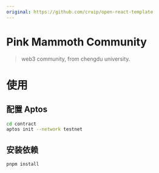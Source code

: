 ```yaml
---
original: https://github.com/cruip/open-react-template
---
```


# Pink Mammoth Community

> web3 community, from chengdu university.



# 使用

## 配置 Aptos

```bash
cd contract
aptos init --network testnet
```



## 安装依赖

```bash
pnpm install 
```
